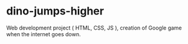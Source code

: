 # dino-jumps-higher
Web development project ( HTML, CSS, JS ), creation of Google game when the internet goes down.
